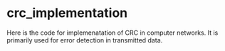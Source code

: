 # crc_implementation
Here is the code for implemenatation of CRC in computer networks. It is primarily used for error detection in transmitted data. 
